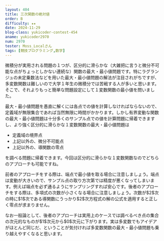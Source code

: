 ```yaml
---
layout: 404
title: 三次関数の絶対値
order: B
difficulty: ★★
date: 2024-11-29
blog-class: yukicoder-contest-454
aname: yukicoder2970
num: 2970
tester: Moss_Localさん
tags: [競技プログラミング,数学]
---
```


<p>
微積分が実用される問題の１つが、区分的に滑らかな（大雑把に言うと微分不可能な点がちょっとしかない連続な）関数の最大・最小値問題です。特にラグランジュの未定乗数法などを用いた最大・最小値問題の解法が注目されがちですが、多変数関数は難しいので大学１年生の微積分では苦戦する人が多いと思います。そこで、それよりもっと簡単な問題設定にして１変数関数の最小値を問いました。
</p>
<p>
最大・最小値問題を愚直に解くには各点での値を計算しなければならないので、定義域が無限集合であれば当然無限に時間がかかります。しかし有界変動な関数の最大・最小値問題は十分多くのサンプル点での値を計算問題に帰着できますし、より強く区分的に滑らかな１変数関数の最大・最小値問題は
</p>
<ul>
<li> 定義域の境界点 </li>
<li> 上記以外の、微分不可能点 </li>
<li> 上記以外の、導関数の零点 </li>
</ul>
<p>
を調べる問題に帰着できます。今回は区分的に滑らかな１変数関数なのでどちらのアプローチも可能ですね。
</p>
<p>
前者のアプローチをする際は、端点で最小値を取る場合に注意しましょう。端点は変動が大きいので、サンプル点の取り方次第では精度が悪くなってしまいます。例えば端点を必ず通るようにサンプリングすれば安心です。後者のアプローチをする際は、多項式の次数が小さくなる場合に注意しましょう。次数が$2$次の時に$1$次である導関数にうっかり$2$次方程式の解の公式を適用すると正しく零点が求まりません。
</p>
<p>
なお一般論として、後者のアプローチは実用上のケースでは調べるべき点の集合の次元的なものが$1$次元から$0$次元に下がります。実は多変数でもアイデアがほとんど同じだ、ということが気付ければ多変数関数の最大・最小値問題も乗り越えやすくなると思います。
</p>
